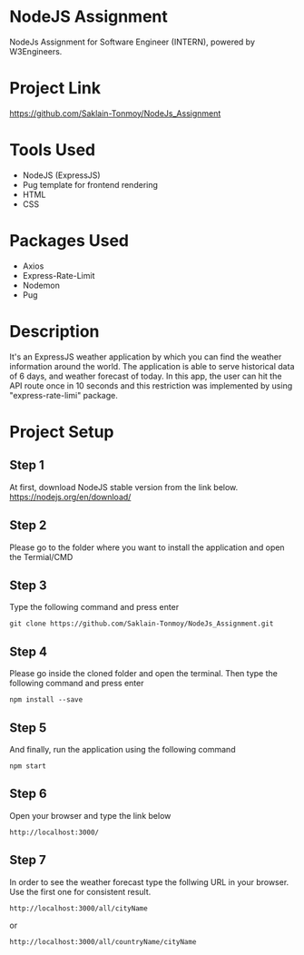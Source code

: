 # NodeJS Assignment
NodeJs Assignment for Software Engineer (INTERN), powered by W3Engineers.

# Project Link
https://github.com/Saklain-Tonmoy/NodeJs_Assignment

# Tools Used
* NodeJS (ExpressJS)
* Pug template for frontend rendering
* HTML
* CSS

# Packages Used
* Axios
* Express-Rate-Limit
* Nodemon 
* Pug

# Description
It's an ExpressJS weather application by which you can find the weather information around the world. The application is able to serve historical data of 6 days, and weather forecast of today. In this app, the user can hit the API route once in 10 seconds and this restriction was implemented by using "express-rate-limi" package.

# Project Setup
## Step 1
At first, download NodeJS stable version from the link below.
https://nodejs.org/en/download/
## Step 2
Please go to the folder where you want to install the application and open the Termial/CMD
## Step 3
Type the following command and press enter

```
git clone https://github.com/Saklain-Tonmoy/NodeJs_Assignment.git
```

## Step 4
Please go inside the cloned folder and open the terminal. Then type the following command and press enter

```
npm install --save
```

## Step 5
And finally, run the application using the following command

```
npm start
```

## Step 6 
Open your browser and type the link below

```
http://localhost:3000/
```

## Step 7
In order to see the weather forecast type the follwing URL in your browser. Use the first one for consistent result.

```
http://localhost:3000/all/cityName
```

or

```
http://localhost:3000/all/countryName/cityName
```

